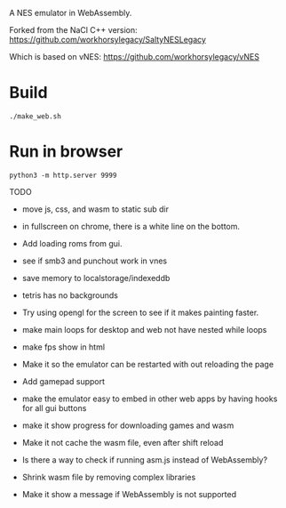 
A NES emulator in WebAssembly.

Forked from the NaCl C++ version: https://github.com/workhorsylegacy/SaltyNESLegacy

Which is based on vNES: https://github.com/workhorsylegacy/vNES

# Build
```
./make_web.sh
```

# Run in browser
```
python3 -m http.server 9999
```

TODO
* move js, css, and wasm to static sub dir
* in fullscreen on chrome, there is a white line on the bottom.
* Add loading roms from gui.
* see if smb3 and punchout work in vnes
* save memory to localstorage/indexeddb
* tetris has no backgrounds

* Try using opengl for the screen to see if it makes painting faster.
* make main loops for desktop and web not have nested while loops
* make fps show in html
* Make it so the emulator can be restarted with out reloading the page
* Add gamepad support
* make the emulator easy to embed in other web apps by having hooks for all gui buttons
* make it show progress for downloading games and wasm

* Make it not cache the wasm file, even after shift reload
* Is there a way to check if running asm.js instead of WebAssembly?
* Shrink wasm file by removing complex libraries
* Make it show a message if WebAssembly is not supported
